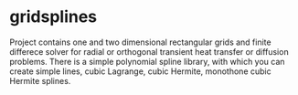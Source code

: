 # gridsplines
Project contains one and two dimensional rectangular grids and finite differece solver
for radial or orthogonal transient heat transfer or diffusion problems.
There is a simple polynomial spline library, with which you can create simple lines,
cubic Lagrange, cubic Hermite, monothone cubic Hermite splines.
